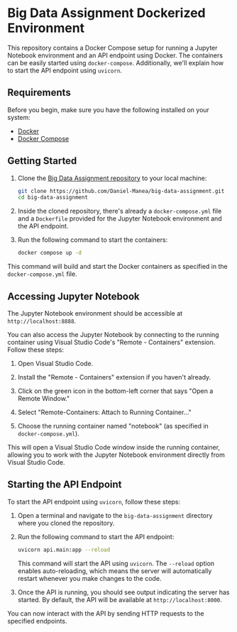 # Big Data Assignment Dockerized Environment

This repository contains a Docker Compose setup for running a Jupyter Notebook environment and an API endpoint using Docker. The containers can be easily started using `docker-compose`. Additionally, we'll explain how to start the API endpoint using `uvicorn`.

## Requirements

Before you begin, make sure you have the following installed on your system:

- [Docker](https://www.docker.com/get-started)
- [Docker Compose](https://docs.docker.com/compose/install/)

## Getting Started

1. Clone the [Big Data Assignment repository](https://github.com/Daniel-Manea/big-data-assignment) to your local machine:

   ```bash
   git clone https://github.com/Daniel-Manea/big-data-assignment.git
   cd big-data-assignment
   ```

2. Inside the cloned repository, there's already a `docker-compose.yml` file and a `Dockerfile` provided for the Jupyter Notebook environment and the API endpoint.

3. Run the following command to start the containers:

   ```bash
   docker compose up -d
   ```
   
This command will build and start the Docker containers as specified in the `docker-compose.yml` file.

## Accessing Jupyter Notebook

The Jupyter Notebook environment should be accessible at `http://localhost:8888`.

You can also access the Jupyter Notebook by connecting to the running container using Visual Studio Code's "Remote - Containers" extension. Follow these steps:

1. Open Visual Studio Code.

2. Install the "Remote - Containers" extension if you haven't already.

3. Click on the green icon in the bottom-left corner that says "Open a Remote Window."

4. Select "Remote-Containers: Attach to Running Container..."

5. Choose the running container named "notebook" (as specified in `docker-compose.yml`).

This will open a Visual Studio Code window inside the running container, allowing you to work with the Jupyter Notebook environment directly from Visual Studio Code.

## Starting the API Endpoint

To start the API endpoint using `uvicorn`, follow these steps:

1. Open a terminal and navigate to the `big-data-assignment` directory where you cloned the repository.

2. Run the following command to start the API endpoint:

   ```bash
   uvicorn api.main:app --reload
   ```

   This command will start the API using `uvicorn`. The `--reload` option enables auto-reloading, which means the server will automatically restart whenever you make changes to the code.

3. Once the API is running, you should see output indicating the server has started. By default, the API will be available at `http://localhost:8000`.

You can now interact with the API by sending HTTP requests to the specified endpoints.
